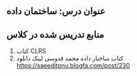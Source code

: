 ## عنوان درس: ساختمان داده

## منابع تدریس شده در کلاس

1. کتاب CLRS
2. کتاب ساختار داده محمد قدوسی
لینک دانلود https://saeeditpnu.blogfa.com/post/230